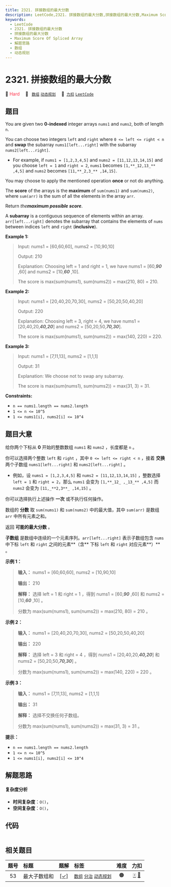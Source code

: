 ```yaml
---
title: 2321. 拼接数组的最大分数
description: LeetCode,2321. 拼接数组的最大分数,拼接数组的最大分数,Maximum Score Of Spliced Array,解题思路,数组,动态规划
keywords:
  - LeetCode
  - 2321. 拼接数组的最大分数
  - 拼接数组的最大分数
  - Maximum Score Of Spliced Array
  - 解题思路
  - 数组
  - 动态规划
---
```


# 2321. 拼接数组的最大分数

🔴 <font color=#ff334b>Hard</font>&emsp; 🔖&ensp; [`数组`](/tag/array.md) [`动态规划`](/tag/dynamic-programming.md)&emsp; 🔗&ensp;[`力扣`](https://leetcode.cn/problems/maximum-score-of-spliced-array) [`LeetCode`](https://leetcode.com/problems/maximum-score-of-spliced-array)

## 题目

You are given two **0-indexed** integer arrays `nums1` and `nums2`, both of
length `n`.

You can choose two integers `left` and `right` where `0 <= left <= right < n`
and **swap** the subarray `nums1[left...right]` with the subarray
`nums2[left...right]`.

  * For example, if `nums1 = [1,2,3,4,5]` and `nums2 = [11,12,13,14,15]` and you choose `left = 1` and `right = 2`, `nums1` becomes `[1,**_12,13_** ,4,5]` and `nums2` becomes `[11,**_2,3_** ,14,15]`.

You may choose to apply the mentioned operation **once** or not do anything.

The **score** of the arrays is the **maximum** of `sum(nums1)` and
`sum(nums2)`, where `sum(arr)` is the sum of all the elements in the array
`arr`.

Return _the**maximum possible score**_.

A **subarray** is a contiguous sequence of elements within an array.
`arr[left...right]` denotes the subarray that contains the elements of `nums`
between indices `left` and `right` (**inclusive**).



**Example 1:**

> Input: nums1 = [60,60,60], nums2 = [10,90,10]
> 
> Output: 210
> 
> Explanation: Choosing left = 1 and right = 1, we have nums1 = [60,_**90**_ ,60] and nums2 = [10,_**60**_ ,10].
> 
> The score is max(sum(nums1), sum(nums2)) = max(210, 80) = 210.

**Example 2:**

> Input: nums1 = [20,40,20,70,30], nums2 = [50,20,50,40,20]
> 
> Output: 220
> 
> Explanation: Choosing left = 3, right = 4, we have nums1 = [20,40,20,_**40,20**_] and nums2 = [50,20,50,_**70,30**_].
> 
> The score is max(sum(nums1), sum(nums2)) = max(140, 220) = 220.

**Example 3:**

> Input: nums1 = [7,11,13], nums2 = [1,1,1]
> 
> Output: 31
> 
> Explanation: We choose not to swap any subarray.
> 
> The score is max(sum(nums1), sum(nums2)) = max(31, 3) = 31.

**Constraints:**

  * `n == nums1.length == nums2.length`
  * `1 <= n <= 10^5`
  * `1 <= nums1[i], nums2[i] <= 10^4`


## 题目大意

给你两个下标从 **0** 开始的整数数组 `nums1` 和 `nums2` ，长度都是 `n` 。

你可以选择两个整数 `left` 和 `right` ，其中 `0 <= left <= right < n` ，接着 **交换** 两个子数组
`nums1[left...right]` 和 `nums2[left...right]` 。

  * 例如，设 `nums1 = [1,2,3,4,5]` 和 `nums2 = [11,12,13,14,15]` ，整数选择 `left = 1` 和 `right = 2`，那么 `nums1` 会变为 `[1,**_12_ ,_13_** ,4,5]` 而 `nums2` 会变为 `[11,_**2,3**_ ,14,15]` 。

你可以选择执行上述操作 **一次** 或不执行任何操作。

数组的 **分数** 取 `sum(nums1)` 和 `sum(nums2)` 中的最大值，其中 `sum(arr)` 是数组 `arr`
中所有元素之和。

返回 **可能的最大分数** 。

**子数组** 是数组中连续的一个元素序列。`arr[left...right]` 表示子数组包含 `nums` 中下标 `left` 和 `right`
之间的元素**（含** 下标 `left` 和 `right` 对应元素**）** 。



**示例 1：**

> 
> 
> 
> 
> 
> **输入：** nums1 = [60,60,60], nums2 = [10,90,10]
> 
> **输出：** 210
> 
> **解释：** 选择 left = 1 和 right = 1 ，得到 nums1 = [60,_**90**_ ,60] 和 nums2 = [10,_**60**_ ,10] 。
> 
> 分数为 max(sum(nums1), sum(nums2)) = max(210, 80) = 210 。

**示例 2：**

> 
> 
> 
> 
> 
> **输入：** nums1 = [20,40,20,70,30], nums2 = [50,20,50,40,20]
> 
> **输出：** 220
> 
> **解释：** 选择 left = 3 和 right = 4 ，得到 nums1 = [20,40,20,_**40,20**_] 和 nums2 = [50,20,50,_**70,30**_] 。
> 
> 分数为 max(sum(nums1), sum(nums2)) = max(140, 220) = 220 。
> 
> 

**示例 3：**

> 
> 
> 
> 
> 
> **输入：** nums1 = [7,11,13], nums2 = [1,1,1]
> 
> **输出：** 31
> 
> **解释：** 选择不交换任何子数组。
> 
> 分数为 max(sum(nums1), sum(nums2)) = max(31, 3) = 31 。
> 
> 



**提示：**

  * `n == nums1.length == nums2.length`
  * `1 <= n <= 10^5`
  * `1 <= nums1[i], nums2[i] <= 10^4`


## 解题思路

#### 复杂度分析

- **时间复杂度**：`O()`，
- **空间复杂度**：`O()`，

## 代码

```javascript

```

## 相关题目

<!-- prettier-ignore -->
| 题号 | 标题 | 题解 | 标签 | 难度 | 力扣 |
| :------: | :------ | :------: | :------ | :------: | :------: |
| 53 | 最大子数组和 | [[✓]](/problem/0053.md) |  [`数组`](/tag/array.md) [`分治`](/tag/divide-and-conquer.md) [`动态规划`](/tag/dynamic-programming.md) | 🟠 | [🀄️](https://leetcode.cn/problems/maximum-subarray) [🔗](https://leetcode.com/problems/maximum-subarray) |
